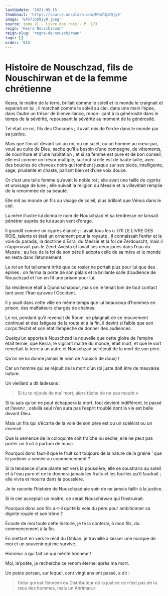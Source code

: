 ```yaml
---
lastUpdate: '2021-05-15'
thumbnail: 'https://source.unsplash.com/EFm7JpD9jy8'
image: 'EFm7JpD9jy8.jpeg'
source: tome VI - livre des rois - P. 173
reign: 'Kesra Nouschirwan'
reign-slug: 'regne-de-nouschirwan'
tags: []
order: '015'
---
```


# Histoire de Nouschzad, fils de Nouschirwan et de la femme chrétienne

Kesra, le maître de la terre, brillait comme le soleil et le monde le craignait et espérait en lui ; il marchait comme le soleil au ciel, dans une main l’épée, dans l’autre un trésor de bienveillance, renon-
çant à la générosité dans le temps de la sévérité, repoussant la sévérité au moment de la générosité.

Tel était ce roi, fils des Chosroès ; il avait mis de l’ordre dans le monde par sa justice.

Mais que l’on ait devant soi un roi, ou un sujet, ou un homme au cœur par, voué au culte de Dieu, sache qu’il a besoin d’une compagne, de vêtements, de nourriture et d’une habitation ; et si sa femme est pure et de bon conseil, elle est comme un trésor multiple, surtout si elle est de haute taille, avec des boucles de cheveux noirs qui tombent jusque sur ses pieds, intelligente, sage, prudente et chaste, parlant bien et d’une voix douce.

Or c’est une telle femme qu’avait le noble roi ; elle avait une taille de cyprès et unvisage de lune ; elle suivait la religion du Messie et la villevétait remplie de la renommée de sa beauté.

Elle mit au monde un fils au visage de soleil, plus brillant que Vénus dans le ciel.

La mère illustre lui donna le nom de Nouschzad et sa tendresse ne laissait pénétrer auprès de lui aucun vent d’orage.

Il grandit comme un cyprès élancé ; il avait tous les u. l7fl LE LIVRE DES ROIS, talents et était un ornement pour la royauté ; il connaissait l’enfer et la voie du paradis, la doctrine d’Esra, du Messie et la foi de Zerdouscht, mais il n’approuvait pas le Zend-Avesta et lavait ses deux joues dans l’eau du Messie ; au lieu de la foi de son père il adopta celle de sa mère et le monde en resta dans l’étonnement.

Le roi en fut tellement irrité que ce rosier ne portait plus pour lui que des épines ; on ferma la porte de son palais et la brillante salle d’audience de Nouschzad et l’on en fit une prison pour lui.

Sa résidence était à Djundischapour, mais on le tenait loin de tout contact tant avec l’Iran qu’avec l’Occident.

Il y avait dans cette ville en même temps que lui beaucoup d’hommes en prison, des malfaiteurs chargés de chaînes.

Le roi, pendant qu’il revenait de Roum. se plaignait de ce mouvement continuel et des fatigues de la route et à la fin, il devint si faible que son corps fléchit et son état l’empêche de donner des audiences.

Quelqu’un apporta à Nouschzad la nouvelle que cette gloire de l’empire était ternie, que Kesra, le vigilant maître du monde, était mort, et que le sort remettait la terre à un autre et Nouschzad se’réjouit de la mort de son père.

Qu’on ne lui donne jamais le nom de Nousch de doux) !

Car un homme qui se réjouit de la mort d’un roi juste doit être de mauvaise nature.

Un vieillard a dit làdessns :

> Si tu te réjouis de ma’ mort, alors tâche de ne pas mourir.»

Si tu sais qu’on ne peut échappera la mort, tout devient indifférent, le passé et l’avenir ; celuilà seul n’en aura pas l’esprit troublé dont la vie est belle devant Dieu.

Mais un fils qui s’écarte de la voie de son père est ou un scélérat ou un insensé.

Que la semence de la coloquinte soit fraîche ou sèche, elle ne peut pas porter un fruit à parfum de musc.

Pourquoi donc faut-il que le fruit soit toujours de la nature de la graine ’ que le jardinier a semée au commencement ?

Si la tendance d’une plante est vers la poussière, elle se soustraira au soleil et à l’eau pure et ne te donnera jamais les fruits et les fouilles qu’il faudrait ; elle vivra et mourra dans la poussière.

Je te raconte l’histoire de Nouschzad;aie soin de ne jamais faillir à la justice.

Si le ciel acceptait un maître, ce serait Nouschirwan qui l’instruirait.

Pourquoi donc son fils a-t-il quitté la voie du père pour ambitionner sa dignité royale et son trône ?

Écoute de moi toute cette histoire, je te la conterai, ô mon fils, du commencement à la fin.

En mettant en vers le récit du Dihkan, je travaille à laisser une marque de moi et un souvenir qui me survive.

Honneur à qui fait ce qui mérite honneur !

Moi, le’poëte, je recherche ce renom éternel après ma mort.

Un poète persan, sur lequel, cent vingt ans ont passé, a dit :

> Celui qui est l’ennemi du Distributeur de la justice ce n’est pas de la race des hommes, mais un Ahriman.»
